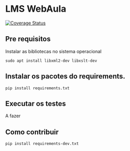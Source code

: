 # LMS WebAula

[![Coverage Status](https://coveralls.io/repos/github/lucassimon/lmswebaula/badge.svg?branch=master)](https://coveralls.io/github/lucassimon/lmswebaula?branch=master)

## Pre requisitos

Instalar as bibliotecas no sistema operacional

`sudo apt install libxml2-dev libxslt-dev`

## Instalar os pacotes do requirements.

`pip install requirements.txt`

## Executar os testes

A fazer

## Como contribuir

`pip install requirements-dev.txt`